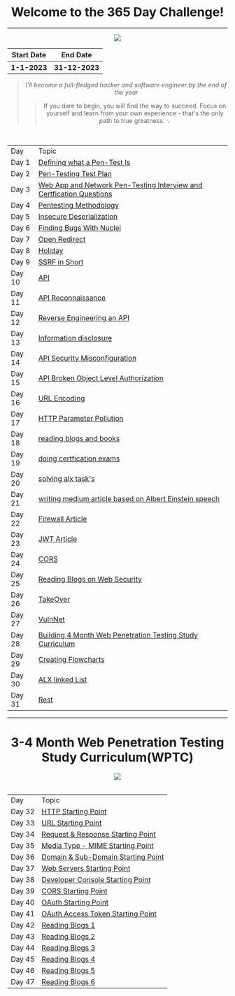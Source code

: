 <h1 align="center">Welcome to the 365 Day Challenge!</h1>
<hr>
<div align="center"><img src="https://user-images.githubusercontent.com/108541991/215359944-65f0da46-30ba-4d1a-9be0-4e87d8d79214.png"</div>
<div align="center">
<table>
 <tr>
    <th>Start Date</th>
    <th>End Date</th>
 </tr>
 <tr>
   <th>1-1-2023</th>
   <th>31-12-2023</th>
 </tr>
</table>
</div>


> *I'll become a full-fledged hacker and software engineer by the end of the year*
>> If you dare to begin, you will find the way to succeed. Focus on yourself and learn from your own experience - that's the only path to true greatness. :bulb:

<div align="center"> <br>
<table>
 <tr>
  <td>Day</td>
  <td>Topic</td>
 </tr>
 <tr>
  <td>Day 1 </td>
  <td><a href="https://github.com/mrnazu/Learn-365-Days/blob/main/Days/day1.md">Defining what a Pen-Test Is</a></td>
 </tr>
  <tr>
  <td>Day 2 </td>
  <td><a href="https://github.com/mrnazu/Learn-365-Days/blob/main/Days/day2.md">Pen-Testing Test Plan</a></td>
 </tr>
 <td>Day 3 </td>
  <td><a href="https://github.com/mrnazu/Learn-365-Days/blob/main/Days/day3.md">Web App and Network Pen-Testing Interview and Certfication Questions</a></td>
 </tr>
  <tr>
  <td>Day 4 </td>
  <td><a href="https://github.com/mrnazu/Learn-365-Days/blob/main/Days/day4.md">Pentesting Methodology</a></td>
 </tr>
 <tr>
  <td>Day 5 </td>
  <td><a href="https://github.com/mrnazu/Learn-365-Days/blob/main/Days/day5.md">Insecure Deserialization</a></td>
 </tr>
 <tr>
  <td>Day 6 </td>
  <td><a href="https://github.com/mrnazu/Learn-365-Days/blob/main/Days/day6.md">Finding Bugs With Nuclei</a></td>
 </tr>
  <tr>
  <td>Day 7 </td>
  <td><a href="https://github.com/mrnazu/Learn-365-Days/blob/main/Days/day7.md">Open Redirect</a></td>
 </tr>
  <tr>
  <td>Day 8 </td>
  <td><a href="https://github.com/mrnazu/Learn-365-Days/blob/main/Days/day8.md">Holiday</a></td>
 </tr>
  <tr>
  <td>Day 9 </td>
  <td><a href="https://github.com/mrnazu/Learn-365-Days/blob/main/Days/day9.md">SSRF in Short</a></td>
 </tr>
   <tr>
  <td>Day 10 </td>
  <td><a href="https://github.com/mrnazu/Learn-365-Days/blob/main/Days/day10.md">API</a></td>
 </tr>
    <tr>
  <td>Day 11 </td>
  <td><a href="https://github.com/mrnazu/Learn-365-Days/blob/main/Days/day11.md">API Reconnaissance</a></td>
 </tr>
    <tr>
  <td>Day 12 </td>
  <td><a href="https://github.com/mrnazu/Learn-365-Days/blob/main/Days/day12.md">Reverse Engineering an API</a></td>
 </tr>
   <tr>
  <td>Day 13 </td>
  <td><a href="https://github.com/mrnazu/Learn-365-Days/blob/main/Days/day13.md">Information disclosure</a></td>
 </tr>
   <tr>
  <td>Day 14 </td>
  <td><a href="https://github.com/mrnazu/Learn-365-Days/blob/main/Days/day14.md">API Security Misconfiguration</a></td>
 </tr>
    <tr>
  <td>Day 15 </td>
  <td><a href="https://github.com/mrnazu/Learn-365-Days/blob/main/Days/day15.md">API Broken Object Level Authorization</a></td>
 </tr>
   <tr>
  <td>Day 16 </td>
  <td><a href="https://github.com/mrnazu/Learn-365-Days/blob/main/Days/day16.md">URL Encoding</a></td>
 </tr>
    <tr>
  <td>Day 17 </td>
  <td><a href="https://github.com/mrnazu/Learn-365-Days/blob/main/Days/day17.md">HTTP Parameter Pollution</a></td>
 </tr>
     <tr>
  <td>Day 18 </td>
  <td><a href="https://github.com/mrnazu/Learn-365-Days/blob/main/Days/day18.md">reading blogs and books</a></td>
 </tr>
      <tr>
  <td>Day 19 </td>
  <td><a href="https://github.com/mrnazu/Learn-365-Days/blob/main/Days/day19.md">doing certfication exams</a></td>
 </tr>
       <tr>
  <td>Day 20 </td>
  <td><a href="https://github.com/mrnazu/Learn-365-Days/blob/main/Days/day20.md">solving alx task's</a></td>
 </tr>
   <tr>
  <td>Day 21 </td>
  <td><a href="https://github.com/mrnazu/Learn-365-Days/blob/main/Days/day21.md">writing medium article based on Albert Einstein speech</a></td>
 </tr>
    <tr>
  <td>Day 22 </td>
  <td><a href="https://github.com/mrnazu/Learn-365-Days/blob/main/Days/day22.md">Firewall Article</a></td>
 </tr>
     <tr>
  <td>Day 23 </td>
  <td><a href="https://github.com/mrnazu/Learn-365-Days/blob/main/Days/day23.md">JWT Article</a></td>
 </tr>
      <tr>
  <td>Day 24 </td>
  <td><a href="https://github.com/mrnazu/Learn-365-Days/blob/main/Days/day24.md">CORS</a></td>
 </tr>
       <tr>
  <td>Day 25 </td>
  <td><a href="https://github.com/mrnazu/Learn-365-Days/blob/main/Days/day25.md">Reading Blogs on Web Security</a></td>
 </tr>
        <tr>
  <td>Day 26 </td>
  <td><a href="https://github.com/mrnazu/Learn-365-Days/blob/main/Days/day26.md">TakeOver</a></td>
 </tr>
        <tr>
  <td>Day 27 </td>
  <td><a href="https://github.com/mrnazu/Learn-365-Days/blob/main/Days/day27.md">VulnNet</a></td>
 </tr>
         <tr>
  <td>Day 28 </td>
  <td><a href="https://github.com/mrnazu/Learn-365-Days/blob/main/Days/day28.md">Building 4 Month Web Penetration Testing Study Curriculum</a></td>
 </tr>
         <tr>
  <td>Day 29 </td>
  <td><a href="https://github.com/mrnazu/Learn-365-Days/blob/main/Days/day29.md">Creating Flowcharts</a></td>
 </tr>
          <tr>
  <td>Day 30 </td>
  <td><a href="https://github.com/mrnazu/Learn-365-Days/blob/main/Days/day30.md">ALX linked List</a></td>
 </tr>
          <tr>
  <td>Day 31 </td>
  <td><a href="https://github.com/mrnazu/Learn-365-Days/blob/main/Days/day31.md">Rest</a></td>
 </tr>
</table> </div>







<hr>
<div align="center">
<h1> 3-4 Month Web Penetration Testing Study Curriculum(WPTC)</h1>
<img src="https://user-images.githubusercontent.com/108541991/215381087-531b240d-59c4-43fb-b2dd-9094501f6469.png"</div>

<div align="center"> <br>
<table>
 <tr>
  <td>Day</td>
  <td>Topic</td>
 </tr>
 <tr>
  <td>Day 32 </td>
  <td><a href="https://github.com/mrnazu/Learn-365-Days/blob/main/Days/HTTP%20Starting%20Point/day32.md">HTTP Starting Point</a></td>
 </tr>
  <tr>
  <td>Day 33 </td>
  <td><a href="https://github.com/mrnazu/Learn-365-Days/blob/main/Days/URL%20Starting%20Point/day33.md">URL Starting Point</a></td>
 </tr>
   <tr>
  <td>Day 34 </td>
  <td><a href="https://github.com/mrnazu/Learn-365-Days/blob/main/Days/Request%20%26%20Response%20Starting%20Point/day34.md">Request & Response Starting Point</a></td>
 </tr>
   <tr>
  <td>Day 35 </td>
  <td><a href="https://github.com/mrnazu/Learn-365-Days/blob/main/Days/Media%20Type%20/day35.md">Media Type - MIME Starting Point</a></td>
 </tr>
    <tr>
  <td>Day 36 </td>
  <td><a href="https://github.com/mrnazu/Learn-365-Days/blob/main/Days/Domain%20%26%20Sub-Domain/day36.md">Domain & Sub-Domain Starting Point</a></td>
 </tr>
  <tr>
  <td>Day 37 </td>
  <td><a href="https://github.com/mrnazu/Learn-365-Days/blob/main/Days/Web%20Servers/day37.md">Web Servers Starting Point</a></td>
 </tr>
   <tr>
  <td>Day 38 </td>
  <td><a href="https://github.com/mrnazu/Learn-365-Days/blob/main/Days/DevConsole/day38.md">Developer Console Starting Point</a></td>
 </tr>
    <tr>
  <td>Day 39 </td>
  <td><a href="https://github.com/mrnazu/Learn-365-Days/blob/main/Days/CORS/day39.md">CORS Starting Point</a></td>
 </tr>
   <tr>
  <td>Day 40 </td>
  <td><a href="https://github.com/mrnazu/Learn-365-Days/blob/main/Days/day40.md">OAuth Starting Point</a></td>
 </tr>
   <tr>
  <td>Day 41 </td>
  <td><a href="https://github.com/mrnazu/Learn-365-Days/blob/main/Days/day41.md">OAuth Access Token Starting Point</a></td>
 </tr>
    <tr>
  <td>Day 42 </td>
  <td><a href="https://github.com/mrnazu/Learn-365-Days/blob/main/Days/day42.md">Reading Blogs 1</a></td>
 </tr>
    <tr>
  <td>Day 43 </td>
  <td><a href="https://github.com/mrnazu/Learn-365-Days/blob/main/Days/day43.md">Reading Blogs 2</a></td>
 </tr>
     <tr>
  <td>Day 44 </td>
  <td><a href="https://github.com/mrnazu/Learn-365-Days/blob/main/Days/day44.md">Reading Blogs 3</a></td>
 </tr>
     <tr>
  <td>Day 45 </td>
  <td><a href="https://github.com/mrnazu/Learn-365-Days/blob/main/Days/day45.md">Reading Blogs 4</a></td>
 </tr>
      <tr>
  <td>Day 46 </td>
  <td><a href="https://github.com/mrnazu/Learn-365-Days/blob/main/Days/day46.md">Reading Blogs 5</a></td>
 </tr>
     <tr>
  <td>Day 47 </td>
  <td><a href="https://github.com/mrnazu/Learn-365-Days/blob/main/Days/day47.md">Reading Blogs 6</a></td>
 </tr>
 </table> </div>


